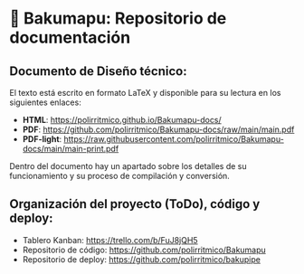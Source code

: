 # :book: Bakumapu: Repositorio de documentación

## Documento de Diseño técnico:

El texto está escrito en formato LaTeX y disponible para su lectura en los
siguientes enlaces:
- **HTML**: https://polirritmico.github.io/Bakumapu-docs/
- **PDF**: https://github.com/polirritmico/Bakumapu-docs/raw/main/main.pdf
- **PDF-light**: https://raw.githubusercontent.com/polirritmico/Bakumapu-docs/main/main-print.pdf

Dentro del documento hay un apartado sobre los detalles de su funcionamiento y
su proceso de compilación y conversión.

## Organización del proyecto (ToDo), código y deploy:

* Tablero Kanban: https://trello.com/b/FuJ8jQH5
* Repositorio de código: https://github.com/polirritmico/Bakumapu
* Repositorio de deploy: https://github.com/polirritmico/bakupipe


